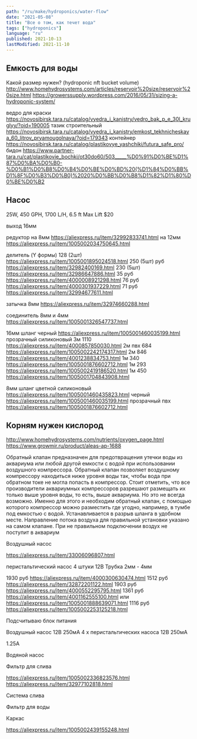 ```yaml
---
path: "/ru/make/hydroponics/water-flow"
date: "2021-05-08"
title: "Все о том, как течет вода"
tags: ["hydroponics"]
language: "ru"
published: 2021-10-13
lastModified: 2021-11-10
---
```


## Емкость для воды

Какой размер нужен? (hydroponic nft bucket volume)
http://www.homehydrosystems.com/articles/reservoir%20size/reservoir%20size.html
https://growerssupply.wordpress.com/2016/05/31/sizing-a-hydroponic-system/

ведро для краски https://novosibirsk.tara.ru/catalog/vyedra_i_kanistry/vedro_bak_p_e_30l_kruglyy/?oid=190005
тазик строительный https://novosibirsk.tara.ru/catalog/vyedra_i_kanistry/emkost_tekhnicheskaya_60_litrov_pryamougolnaya/?oid=179343
контейнер https://novosibirsk.tara.ru/catalog/plastikovye_yashchiki/futura_safe_pro/
бидон https://www.partner-tara.ru/cat/plastikovie_bochki/ot30do60/503_____%D0%91%D0%BE%D1%87%D0%BA%D0%B0-%D0%B1%D0%B8%D0%B4%D0%BE%D0%BD%20(%D1%84%D0%BB%D1%8F%D0%B3%D0%B0)%2020%D0%BB%D0%B8%D1%82%D1%80%D0%BE%D0%B2

## Насос 

25W, 450 GPH, 1700 L/H, 6.5 ft Max Lift $20

выход 16мм

редуктор на 8мм https://aliexpress.ru/item/32992833741.html
на 12мм https://aliexpress.ru/item/1005002034750645.html

делитель (Y формы)
128 (2шт) https://aliexpress.ru/item/1005001895024518.html
250 (5шт) руб https://aliexpress.ru/item/32982400169.html
230 (5шт) https://aliexpress.ru/item/32986647886.html
35 руб https://aliexpress.ru/item/4000008921298.html
76 руб https://aliexpress.ru/item/4000301937229.html
71 руб https://aliexpress.ru/item/32994677611.html

затычка 8мм https://aliexpress.ru/item/32974660288.html

соединитель 8мм и 4мм https://aliexpress.ru/item/1005001326547737.html

16мм шланг
черный https://aliexpress.ru/item/1005001460035199.html
прозрачный силиконовый
3м 1110 https://aliexpress.ru/item/4000857850030.html
2м пвх 684 https://aliexpress.ru/item/1005002242174317.html
2м 846 https://aliexpress.ru/item/4001238834753.html
1м 340 https://aliexpress.ru/item/1005001876602712.html
1м 293 https://aliexpress.ru/item/1005002419186520.html
1м 450 https://aliexpress.ru/item/1005001704843908.html


8мм шланг
цветной силиконовый https://aliexpress.ru/item/1005001460435823.html
черный https://aliexpress.ru/item/1005001460035199.html
прозрачный пвх https://aliexpress.ru/item/1005001876602712.html


## Корням нужен кислород

http://www.homehydrosystems.com/nutrients/oxygen_page.html
https://www.growmir.ru/product/aleas-ap-1688

Обратный клапан предназначен для предотвращения утечки воды из аквариума или любой другой емкости с водой при использовании воздушного компрессора. Обратный клапан  позволяет воздушному компрессору находиться ниже уровня воды так, чтобы вода при обратном токе не могла попасть в компрессор.
Стоит отметить, что все производители аквариумных компрессоров разрешают размещать их только выше уровня воды, то есть, выше аквариума. Но это не всегда возможно. Именно для этого и необходим обратный клапан, с помощью которого компрессор можно разместить где угодно, например, в тумбе под емкостью с водой.
Устанавливается в разрыв шланга в удобном месте. Направление потока воздуха для правильной установки указано на самом клапане. При не правильном подключении воздух не поступит в аквариум


Воздушный насос

https://aliexpress.ru/item/33006096807.html

перистальтический насос
4 штуки
12В
Трубка 2мм - 4мм

1930 руб https://aliexpress.ru/item/4000300630474.html
1512 руб https://aliexpress.ru/item/32872201122.html
1903 руб https://aliexpress.ru/item/4000552295795.html
1361 руб https://aliexpress.ru/item/4001162555100.html или https://aliexpress.ru/item/1005001888639071.html
1116 руб https://aliexpress.ru/item/1005002253125218.html


Подсчитываю блок питания

Воздушный насос 12В 250мА
4 х перистальтических насоса 12В 250мА

1.25А

Водяной насос


Фильтр для слива

https://aliexpress.ru/item/1005002336823576.html
https://aliexpress.ru/item/32977102818.html

Система слива

Фильтр для воды

Каркас

https://aliexpress.ru/item/1005002439155248.html
